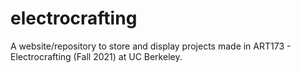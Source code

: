 # electrocrafting

A website/repository to store and display projects made in ART173 - Electrocrafting (Fall 2021) at UC Berkeley.
